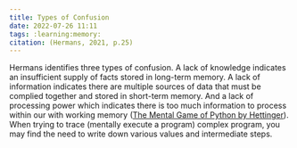 ```yaml
---
title: Types of Confusion
date: 2022-07-26 11:11
tags: :learning:memory:
citation: (Hermans, 2021, p.25)
---
```


Hermans identifies three types of confusion. A lack of knowledge indicates an insufficient supply of facts stored in long-term memory. A lack of information indicates there are multiple sources of data that must be complied together and stored in short-term memory. And a lack of processing power which indicates there is too much information to process within our with working memory ([The Mental Game of Python by Hettinger](https://www.youtube.com/watch?v=UANN2Eu6ZnM&t=423s)). When trying to trace (mentally execute a program) complex program, you may find the need to write down various values and intermediate steps.




